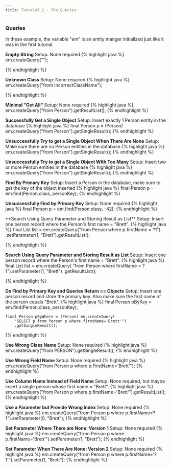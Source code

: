 ```yaml
---
title: Tutorial_2_-_The_Queries
---
```

### Queries
In these example, the variable "em" is an entity manger initialized just like it was in the first tutorial.

**Empty String**
Setup: None required
{% highlight java %}
em.createQuery(""); 

{% endhighlight %}

**Unknown Class**
Setup: None required
{% highlight java %}
em.createQuery("from IncorrectClassName"); 

{% endhighlight %}

**Minimal "Get All"**
Setup: None required
{% highlight java %}
em.createQuery("from Person").getResultList(); 
{% endhighlight %}

**Successfully Get a Single Object**
Setup: Insert exactly 1 Person entity in the database
{% highlight java %}
final Person p = (Person) em.createQuery("from Person").getSingleResult(); 
{% endhighlight %}

**Unsuccessfully Try to get a Single Object When There Are None**
Setup: Make sure there are no Person entities in the database
{% highlight java %}
 em.createQuery("from Person").getSingleResult(); 
{% endhighlight %}

**Unsuccessfully Try to get a Single Object With Too Many**
Setup: Insert two or more Person entities in the database
{% highlight java %}
em.createQuery("from Person").getSingleResult(); 
{% endhighlight %}

**Find By Primary Key**
Setup: Insert a Person in the database, make sure to get the key of the object inserted
{% highlight java %}
final Person p = em.find(Person.class, personKey);
{% endhighlight %}

**Unsuccessfully Find by Primary Key**
Setup: None required
{% highlight java %}
final Person p = em.find(Person.class, -42);
{% endhighlight %}

**Search Using Query Parameter and Storing Result as List<?>**
Setup: Insert one person record where the Person's first name = "Brett".
{% highlight java %}
    final List<?> list = em.createQuery("from Person where p.firstName = ?1")
        .setParameter(1, "Brett").getResultList();

{% endhighlight %}

**Search Using Query Parameter and Storing Result as List<Person>**
Setup: Insert one person record where the Person's first name = "Brett".
{% highlight java %}
    final List<Person> list = em.createQuery(
        "from Person where firstName = ?1").setParameter(1, "Brett")
        .getResultList();

{% endhighlight %}

**Do Find by Primary Key and Queries Return == Objects**
Setup: Insert one person record and store the primary key. Also make sure the first name of the person equals "Brett".
{% highlight java %}
    final Person pByKey = em.find(Person.class, personKey);

    final Person pByWhere = (Person) em.createQuery(
        "SELECT p from Person p where firstName='Brett'")
        .getSingleResult();

{% endhighlight %}

**Use Wrong Class Name**
Setup: None required
{% highlight java %}
em.createQuery("from PERSON").getSingleResult(); 
{% endhighlight %}

**Use Wrong Field Name**
Setup: None required
{% highlight java %}
em.createQuery("from Person p where p.FirstName='Brett'"); 
{% endhighlight %}

**Use Column Name Instead of Field Name**
Setup: None required, but maybe insert a single person whose first name = "Brett".
{% highlight java %}
 em.createQuery("from Person p where p.firstName='Brett'").getResultList(); 
{% endhighlight %}

**Use a Parameter but Provide Wrong Index**
Setup: None required
{% highlight java %}
 em.createQuery("from Person p where p.firstName=?1").setParameter(0, "Brett"); 
{% endhighlight %}

**Set Parameter Where There are None: Version 1**
Setup: None required
{% highlight java %}
 em.createQuery("from Person p where p.firstName='Brett'").setParameter(1, "Brett"); 
{% endhighlight %}

**Set Parameter When There Are None: Version 2**
Setup: None required
{% highlight java %}
 em.createQuery("from Person p where p.firstName='?1'").setParameter(1, "Brett"); 
{% endhighlight %}
